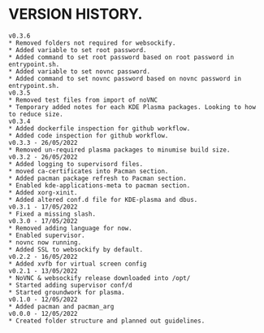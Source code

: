 # VERSION HISTORY.
    v0.3.6 
    * Removed folders not required for websockify.
    * Added variable to set root password.
    * Added command to set root password based on root password in entrypoint.sh.
    * Added variable to set novnc password.
    * Added command to set novnc password based on novnc password in entrypoint.sh.
    v0.3.5
    * Removed test files from import of noVNC
    * Temporary added notes for each KDE Plasma packages. Looking to how to reduce size.
    v0.3.4
    * Added dockerfile inspection for github workflow.
    * Added code inspection for github workflow.
    v0.3.3 - 26/05/2022
    * Removed un-required plasma packages to minumise build size.
    v0.3.2 - 26/05/2022
    * Added logging to supervisord files.
    * moved ca-certificates into Pacman section.
    * Added pacman package refresh to Pacman section.
    * Enabled kde-applications-meta to pacman section.
    * Added xorg-xinit.
    * Added altered conf.d file for KDE-plasma and dbus.
    v0.3.1 - 17/05/2022
    * Fixed a missing slash.
    v0.3.0 - 17/05/2022
    * Removed adding language for now.
    * Enabled supervisor.
    * novnc now running.
    * Added SSL to websockify by default.
    v0.2.2 - 16/05/2022
    * Added xvfb for virtual screen config
    v0.2.1 - 13/05/2022
    * NoVNC & websockify release downloaded into /opt/
    * Started adding supervisor conf/d
    * Started groundwork for plasma.
    v0.1.0 - 12/05/2022
    * Added pacman and pacman_arg
    v0.0.0 - 12/05/2022
    * Created folder structure and planned out guidelines.
